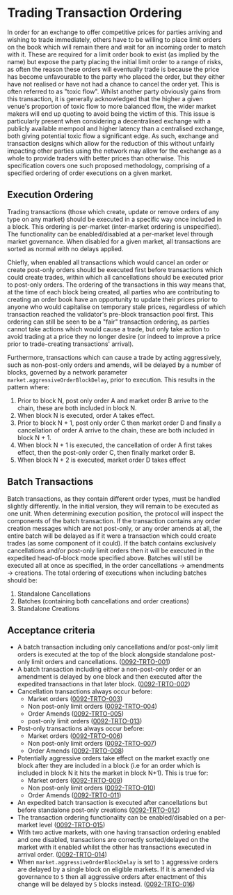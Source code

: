 # Trading Transaction Ordering

In order for an exchange to offer competitive prices for parties arriving and wishing to trade immediately, others have to be willing to place limit orders on the book which will remain there and wait for an incoming order to match with it. These are required for a limit order book to exist (as implied by the name) but expose the party placing the initial limit order to a range of risks, as often the reason these orders will eventually trade is because the price has become unfavourable to the party who placed the order, but they either have not realised or have not had a chance to cancel the order yet. This is often referred to as "toxic flow". Whilst another party obviously gains from this transaction, it is generally acknowledged that the higher a given venue's proportion of toxic flow to more balanced flow, the wider market makers will end up quoting to avoid being the victim of this. This issue is particularly present when considering a decentralised exchange with a publicly available mempool and higher latency than a centralised exchange, both giving potential toxic flow a significant edge. As such, exchange and transaction designs which allow for the reduction of this without unfairly impacting other parties using the network may allow for the exchange as a whole to provide traders with better prices than otherwise. This specification covers one such proposed methodology, comprising of a specified ordering of order executions on a given market.

## Execution Ordering

Trading transactions (those which create, update or remove orders of any type on any market) should be executed in a specific way once included in a block. This ordering is per-market (inter-market ordering is unspecified). The functionality can be enabled/disabled at a per-market level through market governance. When disabled for a given market, all transactions are sorted as normal with no delays applied.

Chiefly, when enabled all transactions which would cancel an order or create post-only orders should be executed first before transactions which could create trades, within which all cancellations should be executed prior to post-only orders. The ordering of the transactions in this way means that, at the time of each block being created, all parties who are contributing to creating an order book have an opportunity to update their prices prior to anyone who would capitalise on temporary stale prices, regardless of which transaction reached the validator's pre-block transaction pool first. This ordering can still be seen to be a "fair" transaction ordering, as parties cannot take actions which would cause a trade, but only take action to avoid trading at a price they no longer desire (or indeed to improve a price prior to trade-creating transactions' arrival).

Furthermore, transactions which can cause a trade by acting aggressively, such as non-post-only orders and amends, will be delayed by a number of blocks, governed by a network parameter `market.aggressiveOrderBlockDelay`, prior to execution. This results in the pattern where:

 1. Prior to block N, post only order A and market order B arrive to the chain, these are both included in block N.
 1. When block N is executed, order A takes effect.
 1. Prior to block N + 1, post only order C then market order D and finally a cancellation of order A arrive to the chain, these are both included in block N + 1.
 1. When block N + 1 is executed, the cancellation of order A first takes effect, then the post-only order C, then finally market order B.
 1. When block N + 2 is executed, market order D takes effect

## Batch Transactions

Batch transactions, as they contain different order types, must be handled slightly differently. In the initial version, they will remain to be executed as one unit. When determining execution position, the protocol will inspect the components of the batch transaction. If the transaction contains any order creation messages which are not post-only, or any order amends at all, the entire batch will be delayed as if it were a transaction which could create trades (as some component of it could). If the batch contains exclusively cancellations and/or post-only limit orders then it will be executed in the expedited head-of-block mode specified above. Batches will still be executed all at once as specified, in the order cancellations -> amendments -> creations. The total ordering of executions when including batches should be:

 1. Standalone Cancellations
 1. Batches (containing both cancellations and order creations)
 1. Standalone Creations

## Acceptance criteria

- A batch transaction including only cancellations and/or post-only limit orders is executed at the top of the block alongside standalone post-only limit orders and cancellations. (<a name="0092-TRTO-001" href="#0092-TRTO-001">0092-TRTO-001</a>)
- A batch transaction including either a non-post-only order or an amendment is delayed by one block and then executed after the expedited transactions in that later block. (<a name="0092-TRTO-002" href="#0092-TRTO-002">0092-TRTO-002</a>)
- Cancellation transactions always occur before:
  - Market orders (<a name="0092-TRTO-003" href="#0092-TRTO-003">0092-TRTO-003</a>)
  - Non post-only limit orders (<a name="0092-TRTO-004" href="#0092-TRTO-004">0092-TRTO-004</a>)
  - Order Amends (<a name="0092-TRTO-005" href="#0092-TRTO-005">0092-TRTO-005</a>)
  - post-only limit orders (<a name="0092-TRTO-013" href="#0092-TRTO-013">0092-TRTO-013</a>)
- Post-only transactions always occur before:
  - Market orders (<a name="0092-TRTO-006" href="#0092-TRTO-006">0092-TRTO-006</a>)
  - Non post-only limit orders (<a name="0092-TRTO-007" href="#0092-TRTO-007">0092-TRTO-007</a>)
  - Order Amends (<a name="0092-TRTO-008" href="#0092-TRTO-008">0092-TRTO-008</a>)
- Potentially aggressive orders take effect on the market exactly one block after they are included in a block (i.e for an order which is included in block N it hits the market in block N+1). This is true for:
  - Market orders (<a name="0092-TRTO-009" href="#0092-TRTO-009">0092-TRTO-009</a>)
  - Non post-only limit orders (<a name="0092-TRTO-010" href="#0092-TRTO-010">0092-TRTO-010</a>)
  - Order Amends (<a name="0092-TRTO-011" href="#0092-TRTO-011">0092-TRTO-011</a>)
- An expedited batch transaction is executed after cancellations but before standalone post-only creations (<a name="0092-TRTO-012" href="#0092-TRTO-012">0092-TRTO-012</a>)
- The transaction ordering functionality can be enabled/disabled on a per-market level (<a name="0092-TRTO-015" href="#0092-TRTO-015">0092-TRTO-015</a>)
- With two active markets, with one having transaction ordering enabled and one disabled, transactions are correctly sorted/delayed on the market with it enabled whilst the other has transactions executed in arrival order. (<a name="0092-TRTO-014" href="#0092-TRTO-014">0092-TRTO-014</a>)
- When `market.aggressiveOrderBlockDelay` is set to `1` aggressive orders are delayed by a single block on eligible markets. If it is amended via governance to `5` then all aggressive orders after enactment of this change will be delayed by `5` blocks instead. (<a name="0092-TRTO-016" href="#0092-TRTO-016">0092-TRTO-016</a>)
